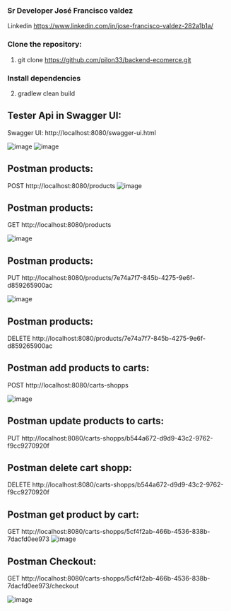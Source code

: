 
### Sr Developer José Francisco valdez
Linkedin https://www.linkedin.com/in/jose-francisco-valdez-282a1b1a/

### Clone the repository:
1) git clone https://github.com/pilon33/backend-ecomerce.git


### Install dependencies
2) gradlew clean build

## Tester Api in Swagger UI:
Swagger UI: http://localhost:8080/swagger-ui.html

![image](https://user-images.githubusercontent.com/12847173/147890876-3d27de1e-a496-4e15-80eb-36186e809205.png)
![image](https://user-images.githubusercontent.com/12847173/147890880-cdb01a31-1dd2-4258-a2d4-19d5499ce9fb.png)

## Postman products:
POST http://localhost:8080/products
![image](https://user-images.githubusercontent.com/12847173/147890979-cdee0edb-c02a-46b6-bf2a-10f0dbb75234.png)

## Postman products:
GET http://localhost:8080/products

![image](https://user-images.githubusercontent.com/12847173/147891003-5297adc9-1355-4586-a8e9-2aa498b26636.png)


## Postman products:
PUT http://localhost:8080/products/7e74a7f7-845b-4275-9e6f-d859265900ac

![image](https://user-images.githubusercontent.com/12847173/147891029-d3acfe9e-d565-413e-b719-9579d199720d.png)


## Postman products:
DELETE http://localhost:8080/products/7e74a7f7-845b-4275-9e6f-d859265900ac


## Postman add products to carts:

POST http://localhost:8080/carts-shopps


![image](https://user-images.githubusercontent.com/12847173/147891106-47830e1f-5284-43a8-b195-3552ee8a0623.png)


## Postman update products to carts:

PUT http://localhost:8080/carts-shopps/b544a672-d9d9-43c2-9762-f9cc9270920f

## Postman delete cart shopp:
DELETE http://localhost:8080/carts-shopps/b544a672-d9d9-43c2-9762-f9cc9270920f


## Postman get product by cart:
GET http://localhost:8080/carts-shopps/5cf4f2ab-466b-4536-838b-7dacfd0ee973
![image](https://user-images.githubusercontent.com/12847173/147891368-7d9e4ddd-225d-419f-a801-ba833350b199.png)
## Postman Checkout:

GET http://localhost:8080/carts-shopps/5cf4f2ab-466b-4536-838b-7dacfd0ee973/checkout

![image](https://user-images.githubusercontent.com/12847173/147891383-5f15121b-f40e-4452-8668-cfa5886d1a6d.png)

